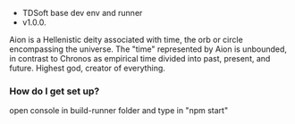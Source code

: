 * TDSoft base dev env and runner
* v1.0.0.

Aion is a Hellenistic deity associated with time, the orb or circle encompassing the universe. The "time" represented by Aion is unbounded, in contrast to Chronos as empirical time divided into past, present, and future. Highest god, creator of everything.



### How do I get set up? ###

   open console in build-runner folder and type in "npm start"